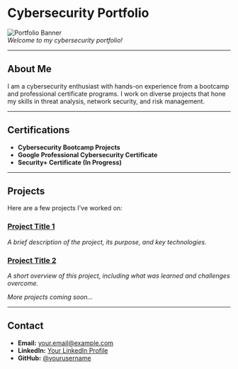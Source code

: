 # Cybersecurity Portfolio

![Portfolio Banner](assets/images/banner.jpg)  
*Welcome to my cybersecurity portfolio!*

---

## About Me

I am a cybersecurity enthusiast with hands-on experience from a bootcamp and professional certificate programs. I work on diverse projects that hone my skills in threat analysis, network security, and risk management.

---

## Certifications

- **Cybersecurity Bootcamp Projects**
- **Google Professional Cybersecurity Certificate**
- **Security+ Certificate (In Progress)**

---

## Projects

Here are a few projects I've worked on:

### [Project Title 1](https://github.com/yourusername/project1)
_A brief description of the project, its purpose, and key technologies._

### [Project Title 2](https://github.com/yourusername/project2)
_A short overview of this project, including what was learned and challenges overcome._

*More projects coming soon...*

---

## Contact

- **Email:** [your.email@example.com](mailto:your.email@example.com)
- **LinkedIn:** [Your LinkedIn Profile](https://linkedin.com/in/yourprofile)
- **GitHub:** [@yourusername](https://github.com/yourusername)
